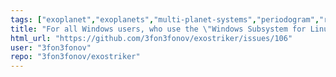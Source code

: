 ```yaml
---
tags: ["exoplanet","exoplanets","multi-planet-systems","periodogram","radial-velocity","transit-modeling","ttv-modeling"]
title: "For all Windows users, who use the \"Windows Subsystem for Linux\" (WSL), please read!!! "
html_url: "https://github.com/3fon3fonov/exostriker/issues/106"
user: "3fon3fonov"
repo: "3fon3fonov/exostriker"
---
```


